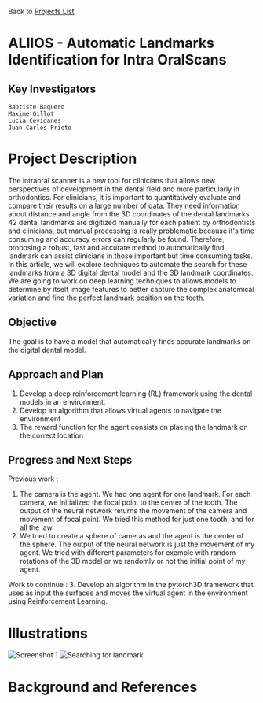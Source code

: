 Back to [Projects List](../../README.md#ProjectsList)

# ALIIOS - Automatic Landmarks Identification for Intra OralScans


## Key Investigators
    Baptiste Baquero
    Maxime Gillot 
    Lucia Cevidanes
    Juan Carlos Prieto
    


# Project Description

<!-- Add a short paragraph describing the project. -->
The intraoral scanner is a new tool for clinicians that allows new perspectives of development in the dental field and more particularly in orthodontics. 
For clinicians, it is important to quantitatively evaluate and compare their results on a large number of data. They need information about distance and
angle from the 3D coordinates of the dental landmarks. 42 dental landmarks are digitized manually for each patient by orthodontists and clinicians, but manual 
processing is really problematic because it's time consuming and accuracy errors can regularly be found. Therefore, proposing a robust, fast and accurate method
to automatically find landmark can assist clinicians in those important but time consuming tasks. In this article, we will explore techniques to automate the
search for these landmarks from a 3D digital dental model and the 3D landmark coordinates. We are going to work on deep learning techniques to allows models to 
determine by itself image features to better capture the complex anatomical variation and find the perfect landmark position on the teeth. 

## Objective

<!-- Describe here WHAT you would like to achieve (what you will have as end result). -->
The goal is to have a model that automatically finds accurate landmarks on the digital dental model.

## Approach and Plan

<!-- Describe here HOW you would like to achieve the objectives stated above. -->

1. Develop a deep reinforcement learning (RL) framework using the dental models in an environment. 
2. Develop an algorithm that allows virtual agents to navigate the environment
3. The reward function for the agent consists on placing the landmark on the correct location

## Progress and Next Steps

<!-- Update this section as you make progress, describing of what you have ACTUALLY DONE. If there are specific steps that you could not complete then you can describe them here, too. -->
Previous work :
1. The camera is the agent. We had one agent for one landmark. For each camera, we initialized the focal point to the center of the tooth. The output of the
neural network returns the movement of the camera and movement of focal point. We tried this method for just one tooth, and for all the jaw.
2. We tried to create a sphere of cameras and the agent is the center of the sphere. The output of the neural network is just the movement of my agent. We tried with different parameters for exemple with random rotations of the 3D model or we randomly or not the initial point of my agent. 

Work to continue :
3. Develop an algorithm in the pytorch3D framework that uses as input the surfaces and moves the virtual agent in the environment using Reinforcement Learning. 

# Illustrations

<!-- Add pictures and links to videos that demonstrate what has been accomplished.-->

![Screenshot 1](presentaion_1.jpeg)
![Searching for landmark](presentation.jpeg)

# Background and References

<!-- If you developed any software, include link to the source code repository. If possible, also add links to sample data, and to any relevant publications. -->
